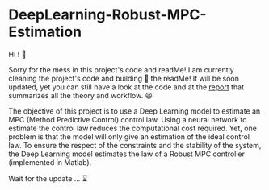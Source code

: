 # DeepLearning-Robust-MPC-Estimation

Hi ! :wave:

Sorry for the mess in this project's code and readMe! I am currently cleaning the project's code and building :construction_worker: the readMe! It will be soon updated, yet you can still have a look at the code and at the <a href='./Project Report.pdf'>report</a> that summarizes all the theory and workflow. :smiley:

The objective of this project is to use a Deep Learning model to estimate an MPC (Method Predictive Control) control law. Using a neural network to estimate the control law reduces the computational cost required. Yet, one problem is that the model will only give an estimation of the ideal control law. To ensure the respect of the constraints and the stability of the system, the Deep Learning model estimates the law of a Robust MPC controller (implemented in Matlab).

Wait for the update ...  :hourglass:
